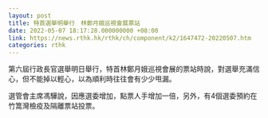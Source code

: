 ```yaml
---
layout: post
title: 特首選舉明舉行　林鄭月娥巡視會展票站
date: 2022-05-07 18:17:28.000000000 +08:00
link: https://news.rthk.hk/rthk/ch/component/k2/1647472-20220507.htm
categories: rthk
---
```


第六屆行政長官選舉明日舉行，特首林鄭月娥巡視會展的票站時說，對選舉充滿信心，但不能掉以輕心，以為順利時往往會有少少甩漏。

選管會主席馮驊說，因應選委增加，點票人手增加一倍，另外，有4個選委預約在竹篙灣檢疫及隔離票站投票。
